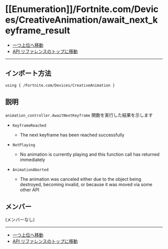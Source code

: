 # [[Enumeration]]/Fortnite.com/Devices/CreativeAnimation/await_next_keyframe_result

- [一つ上位へ移動](../main.md)
- [API リファレンスのトップに移動](../../../../main.md)

---

## インポート方法

```verse
using { /Fortnite.com/Devices/CreativeAnimation }
```

## 説明

`animation_controller.AwaitNextKeyframe` 関数を実行した結果を示します

- `KeyframeReached`
  - The next keyframe has been reached successfully

- `NotPlaying`
  - No animation is currently playing and this function call has returned immediately

- `AnimationAborted`
  - The animation was canceled either due to the object being destroyed, becoming invalid, or because it was moved via some other API

## メンバー

(メンバーなし)

---

- [一つ上位へ移動](../main.md)
- [API リファレンスのトップに移動](../../../../main.md)
